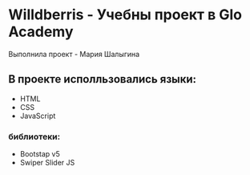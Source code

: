 # Willdberris  - Учебны проект в Glo Academy
Выполнила проект - Мария Шалыгина
## В проекте исполльзовались языки:
- HTML
- CSS
- JavaScript
### библиотеки:
- Bootstap v5
- Swiper Slider JS
